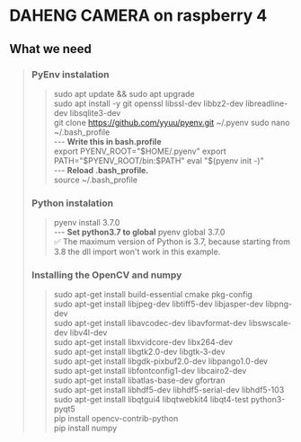 # DAHENG CAMERA on raspberry 4
## **What we need**
>### PyEnv instalation
> >  sudo apt update && sudo apt upgrade    
> >  sudo apt install -y git openssl libssl-dev libbz2-dev libreadline-dev libsqlite3-dev    
> >  git clone https://github.com/yyuu/pyenv.git ~/.pyenv
> >  sudo nano ~/.bash_profile    
> > --- **Write this in bash.profile**    
> >  export PYENV_ROOT="$HOME/.pyenv"    
export PATH="$PYENV_ROOT/bin:$PATH"    
eval "$(pyenv init -)"    
> > --- **Reload .bash_profile.**    
> > source ~/.bash_profile    
>### Python instalation    
> > pyenv install 3.7.0    
> > --- **Set python3.7 to global** 
> > pyenv global 3.7.0      
> > :white_check_mark: The maximum version of Python is 3.7, because starting from 3.8 the dll import won't work in this example.    
>### Installing the OpenCV and numpy    
> > sudo apt-get install build-essential cmake pkg-config    
> > sudo apt-get install libjpeg-dev libtiff5-dev libjasper-dev libpng-dev    
> > sudo apt-get install libavcodec-dev libavformat-dev libswscale-dev libv4l-dev    
> > sudo apt-get install libxvidcore-dev libx264-dev    
> > sudo apt-get install libgtk2.0-dev libgtk-3-dev    
> > sudo apt-get install libgdk-pixbuf2.0-dev libpango1.0-dev    
> > sudo apt-get install libfontconfig1-dev libcairo2-dev    
> > sudo apt-get install libatlas-base-dev gfortran    
> > sudo apt-get install libhdf5-dev libhdf5-serial-dev libhdf5-103    
> > sudo apt-get install libqtgui4 libqtwebkit4 libqt4-test python3-pyqt5    
> > pip install opencv-contrib-python    
> > pip install numpy    
